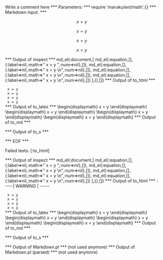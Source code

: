 Write a comment here
*** Parameters: ***
require 'maruku/ext/math';{}
*** Markdown input: ***

$$ x = y $$

$$ x 
= y $$

$$ 
x = y $$

$$ x = y 
$$

*** Output of inspect ***
md_el(:document,[
	md_el(:equation,[],{:label=>nil,:math=>" x = y ",:num=>nil},[]),
	md_el(:equation,[],{:label=>nil,:math=>" x = y \n",:num=>nil},[]),
	md_el(:equation,[],{:label=>nil,:math=>" x = y \n",:num=>nil},[]),
	md_el(:equation,[],{:label=>nil,:math=>" x = y \n",:num=>nil},[])
],{},[])
*** Output of to_html ***
<div class='maruku-equation'><code class='maruku-mathml'> x = y </code><span class='maruku-eq-tex'><code style='display: none'>x = y</code></span></div><div class='maruku-equation'><code class='maruku-mathml'> x = y 
</code><span class='maruku-eq-tex'><code style='display: none'>x = y</code></span></div><div class='maruku-equation'><code class='maruku-mathml'> x = y 
</code><span class='maruku-eq-tex'><code style='display: none'>x = y</code></span></div><div class='maruku-equation'><code class='maruku-mathml'> x = y 
</code><span class='maruku-eq-tex'><code style='display: none'>x = y</code></span></div>
*** Output of to_latex ***
\begin{displaymath}
x = y
\end{displaymath}
\begin{displaymath}
x = y
\end{displaymath}
\begin{displaymath}
x = y
\end{displaymath}
\begin{displaymath}
x = y
\end{displaymath}
*** Output of to_md ***

*** Output of to_s ***

*** EOF ***




Failed tests:   [:to_html] 

*** Output of inspect ***
md_el(:document,[
	md_el(:equation,[],{:label=>nil,:math=>" x = y ",:num=>nil},[]),
	md_el(:equation,[],{:label=>nil,:math=>" x = y \n",:num=>nil},[]),
	md_el(:equation,[],{:label=>nil,:math=>" x = y \n",:num=>nil},[]),
	md_el(:equation,[],{:label=>nil,:math=>" x = y \n",:num=>nil},[])
],{},[])
*** Output of to_html ***
-----| WARNING | -----
<div class='maruku-equation'><code class='maruku-mathml'> x = y </code><span class='maruku-eq-tex'><code style='display: none'>x = y</code></span></div><div class='maruku-equation'><code class='maruku-mathml'> x = y 
</code><span class='maruku-eq-tex'><code style='display: none'>x = y</code></span></div><div class='maruku-equation'><code class='maruku-mathml'> x = y 
</code><span class='maruku-eq-tex'><code style='display: none'>x = y</code></span></div><div class='maruku-equation'><code class='maruku-mathml'> x = y 
</code><span class='maruku-eq-tex'><code style='display: none'>x = y</code></span></div>
*** Output of to_latex ***
\begin{displaymath}
x = y
\end{displaymath}
\begin{displaymath}
x = y
\end{displaymath}
\begin{displaymath}
x = y
\end{displaymath}
\begin{displaymath}
x = y
\end{displaymath}
*** Output of to_md ***

*** Output of to_s ***

*** Output of Markdown.pl ***
(not used anymore)
*** Output of Markdown.pl (parsed) ***
(not used anymore)
